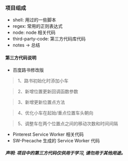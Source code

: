 ### 项目组成

- shell: 用过的一些脚本
- regex: 常用的正则表达式
- node: node 相关代码
- third-party-code: 第三方代码库代码 
- notes -> 总结

#### 第三方代码说明

- 百度路书修改版
>  1、路书初始化时添加小车

>  2、新增位置更新回调函数参数

>  3、新增更新位置点方法

>  4、优化小车在起始/重点位置车头朝向

>  5、调整车在两个位置点之间的移动次数和时间间隔

- Pinterest Service Worker 相关代码
- SW-Precache 生成的 Service Worker 代码


##### 声明: 项目中的第三方代码仅供用于学习, 请勿用于其他用途。



